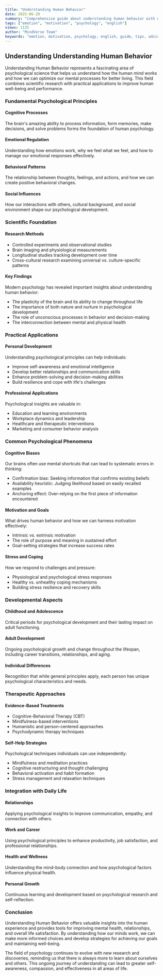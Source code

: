 ```yaml
---
title: "Understanding Human Behavior"
date: 2025-06-20
summary: "Comprehensive guide about understanding human behavior with expert insights and practical advice."
tags: ["emotion", "motivation", "psychology", "english"]
views: 1125
author: "MindVerse Team"
keywords: "emotion, motivation, psychology, english, guide, tips, advice"
---
```

## Understanding Understanding Human Behavior

Understanding Human Behavior represents a fascinating area of psychological science that helps us understand how the human mind works and how we can optimize our mental processes for better living. This field combines scientific research with practical applications to improve human well-being and performance.

### Fundamental Psychological Principles

#### Cognitive Processes
The brain's amazing ability to process information, form memories, make decisions, and solve problems forms the foundation of human psychology.

#### Emotional Regulation
Understanding how emotions work, why we feel what we feel, and how to manage our emotional responses effectively.

#### Behavioral Patterns
The relationship between thoughts, feelings, and actions, and how we can create positive behavioral changes.

#### Social Influences
How our interactions with others, cultural background, and social environment shape our psychological development.

### Scientific Foundation

#### Research Methods
- Controlled experiments and observational studies
- Brain imaging and physiological measurements
- Longitudinal studies tracking development over time
- Cross-cultural research examining universal vs. culture-specific patterns

#### Key Findings
Modern psychology has revealed important insights about understanding human behavior:
- The plasticity of the brain and its ability to change throughout life
- The importance of both nature and nurture in psychological development
- The role of unconscious processes in behavior and decision-making
- The interconnection between mental and physical health

### Practical Applications

#### Personal Development
Understanding psychological principles can help individuals:
- Improve self-awareness and emotional intelligence
- Develop better relationships and communication skills
- Enhance problem-solving and decision-making abilities
- Build resilience and cope with life's challenges

#### Professional Applications
Psychological insights are valuable in:
- Education and learning environments
- Workplace dynamics and leadership
- Healthcare and therapeutic interventions
- Marketing and consumer behavior analysis

### Common Psychological Phenomena

#### Cognitive Biases
Our brains often use mental shortcuts that can lead to systematic errors in thinking:
- Confirmation bias: Seeking information that confirms existing beliefs
- Availability heuristic: Judging likelihood based on easily recalled examples
- Anchoring effect: Over-relying on the first piece of information encountered

#### Motivation and Goals
What drives human behavior and how we can harness motivation effectively:
- Intrinsic vs. extrinsic motivation
- The role of purpose and meaning in sustained effort
- Goal-setting strategies that increase success rates

#### Stress and Coping
How we respond to challenges and pressure:
- Physiological and psychological stress responses
- Healthy vs. unhealthy coping mechanisms
- Building stress resilience and recovery skills

### Developmental Aspects

#### Childhood and Adolescence
Critical periods for psychological development and their lasting impact on adult functioning.

#### Adult Development
Ongoing psychological growth and change throughout the lifespan, including career transitions, relationships, and aging.

#### Individual Differences
Recognition that while general principles apply, each person has unique psychological characteristics and needs.

### Therapeutic Approaches

#### Evidence-Based Treatments
- Cognitive-Behavioral Therapy (CBT)
- Mindfulness-based interventions
- Humanistic and person-centered approaches
- Psychodynamic therapy techniques

#### Self-Help Strategies
Psychological techniques individuals can use independently:
- Mindfulness and meditation practices
- Cognitive restructuring and thought challenging
- Behavioral activation and habit formation
- Stress management and relaxation techniques

### Integration with Daily Life

#### Relationships
Applying psychological insights to improve communication, empathy, and connection with others.

#### Work and Career
Using psychological principles to enhance productivity, job satisfaction, and professional relationships.

#### Health and Wellness
Understanding the mind-body connection and how psychological factors influence physical health.

#### Personal Growth
Continuous learning and development based on psychological research and self-reflection.

### Conclusion

Understanding Human Behavior offers valuable insights into the human experience and provides tools for improving mental health, relationships, and overall life satisfaction. By understanding how our minds work, we can make more informed choices and develop strategies for achieving our goals and maintaining well-being.

The field of psychology continues to evolve with new research and discoveries, reminding us that there is always more to learn about ourselves and others. This ongoing journey of understanding can lead to greater self-awareness, compassion, and effectiveness in all areas of life.